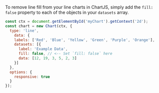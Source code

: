 To remove line fill from your line charts in ChartJS, simply add the `fill: false` property to each of the objects in your `datasets` array.

<script src="https://cdnjs.cloudflare.com/ajax/libs/Chart.js/3.8.2/chart.min.js" integrity="sha512-zjlf0U0eJmSo1Le4/zcZI51ks5SjuQXkU0yOdsOBubjSmio9iCUp8XPLkEAADZNBdR9crRy3cniZ65LF2w8sRA==" crossorigin="anonymous" referrerpolicy="no-referrer"></script>
<canvas id="myChart" width="400" height="400"></canvas>
<script>
const ctx = document.getElementById('myChart').getContext('2d');
const chart = new Chart(ctx, {
  type: 'line',
    data: {
    labels: ['Red', 'Blue', 'Yellow', 'Green', 'Purple', 'Orange'],
    datasets: [{
      label: 'Example Data',
      fill: false,
      data: [12, 19, 3, 5, 2, 3]
    }]
  },
  options: {
    responsive: true,
  }
});
</script>

```javascript
const ctx = document.getElementById('myChart').getContext('2d');
const chart = new Chart(ctx, {
  type: 'line',
    data: {
    labels: ['Red', 'Blue', 'Yellow', 'Green', 'Purple', 'Orange'],
    datasets: [{
      label: 'Example Data',
      fill: false, // <-- Set `fill: false` here
      data: [12, 19, 3, 5, 2, 3]
    }]
  },
  options: {
    responsive: true
  }
});
```
